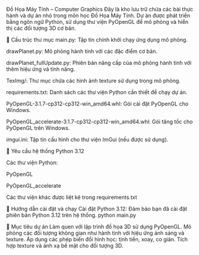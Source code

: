 Đồ Họa Máy Tính – Computer Graphics
Đây là kho lưu trữ chứa các bài thực hành và dự án nhỏ trong môn học Đồ Họa Máy Tính. Dự án được phát triển bằng ngôn ngữ Python, sử dụng thư viện PyOpenGL để mô phỏng và hiển thị các đối tượng 3D cơ bản.

📁 Cấu trúc thư mục
main.py: Tập tin chính khởi chạy ứng dụng mô phỏng.

drawPlanet.py: Mô phỏng hành tinh với các đặc điểm cơ bản.

drawPlanet_fullUpdate.py: Phiên bản nâng cấp của mô phỏng hành tinh với thêm hiệu ứng và tính năng.

TexImg/: Thư mục chứa các hình ảnh texture sử dụng trong mô phỏng.

requirements.txt: Danh sách các thư viện Python cần thiết để chạy dự án.

PyOpenGL-3.1.7-cp312-cp312-win_amd64.whl: Gói cài đặt PyOpenGL cho Windows.

PyOpenGL_accelerate-3.1.7-cp312-cp312-win_amd64.whl: Gói tăng tốc cho PyOpenGL trên Windows.

imgui.ini: Tập tin cấu hình cho thư viện ImGui (nếu được sử dụng).

🧰 Yêu cầu hệ thống
Python 3.12

Các thư viện Python:

PyOpenGL

PyOpenGL_accelerate

Các thư viện khác được liệt kê trong requirements.txt

🚀 Hướng dẫn cài đặt và chạy
Cài đặt Python 3.12: Đảm bảo bạn đã cài đặt phiên bản Python 3.12 trên hệ thống.
python main.py 

🎯 Mục tiêu dự án
Làm quen với lập trình đồ họa 3D sử dụng PyOpenGL.
Mô phỏng các đối tượng không gian như hành tinh với hiệu ứng ánh sáng và texture.
Áp dụng các phép biến đổi hình học: tịnh tiến, xoay, co giãn.
Tích hợp texture và ánh xạ bề mặt cho đối tượng 3D.
